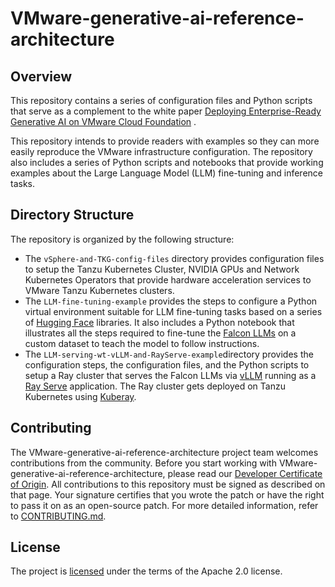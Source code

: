 # VMware-generative-ai-reference-architecture

## Overview

This repository contains a series of configuration files and Python scripts that serve as a complement to the
white paper [Deploying Enterprise-Ready Generative AI on VMware Cloud Foundation]( https://core.vmware.com/resource/deploying-enterprise-ready-generative-ai-vmware-cloud-foundation) .

This repository intends to provide readers with examples so they can more easily reproduce the VMware infrastructure configuration. The repository also includes a series of Python scripts and notebooks that provide working examples about the Large Language Model (LLM) fine-tuning and inference tasks.

## Directory Structure<br>
The repository is organized by the following structure:<br>
- The `vSphere-and-TKG-config-files` directory provides configuration files to setup the Tanzu Kubernetes Cluster, NVIDIA GPUs and Network Kubernetes Operators
  that provide hardware acceleration services to VMware Tanzu Kubernetes clusters.
- The `LLM-fine-tuning-example` provides the steps to configure a Python virtual environment suitable for LLM fine-tuning tasks based on a series of 
[Hugging Face](https://huggingface.co/) libraries. It also includes a Python notebook that illustrates all the steps required to fine-tune
the [Falcon LLMs](https://falconllm.tii.ae/) on a custom dataset to teach the model to follow instructions.
- The `LLM-serving-wt-vLLM-and-RayServe-example`directory provides the configuration steps, the configuration files, and the Python
scripts to setup a Ray cluster that serves the Falcon LLMs via [vLLM](https://github.com/vllm-project/vllm) running as a 
[Ray Serve](https://docs.ray.io/en/latest/serve/index.html) application. The Ray cluster gets deployed on Tanzu Kubernetes using
[Kuberay](https://github.com/ray-project/kuberay).

## Contributing

The VMware-generative-ai-reference-architecture project team welcomes contributions from the community. Before you start working with VMware-generative-ai-reference-architecture, please
read our [Developer Certificate of Origin](https://cla.vmware.com/dco). All contributions to this repository must be
signed as described on that page. Your signature certifies that you wrote the patch or have the right to pass it on
as an open-source patch. For more detailed information, refer to [CONTRIBUTING.md](CONTRIBUTING.md).

## License
The project is [licensed](https://github.com/vmware-ai-labs/VMware-generative-ai-reference-architecture/blob/main/LICENSE) under the terms of the Apache 2.0 license.